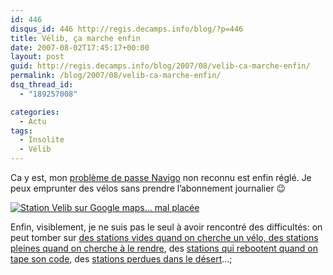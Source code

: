 ```yaml
---
id: 446
disqus_id: 446 http://regis.decamps.info/blog/?p=446
title: Vélib, ça marche enfin
date: 2007-08-02T17:45:17+00:00
layout: post
guid: http://regis.decamps.info/blog/2007/08/velib-ca-marche-enfin/
permalink: /blog/2007/08/velib-ca-marche-enfin/
dsq_thread_id:
  - "189257008"

categories:
  - Actu
tags:
  - Insolite
  - Vélib
---
```

Ca y est, mon [problème de passe Navigo](http://regis.decamps.info/blog/2007/07/velib-un-lancement-a-la-francaise/) non reconnu est enfin réglé. Je peux emprunter des vélos sans prendre l’abonnement journalier 😉

[<img src='/blog/wp-content/uploads/2007/08/capture_velib_desert.thumbnail.png' alt='Station Velib sur Google maps… mal placée' class="alignleft" />](/blog/wp-content/uploads/2007/08/capture_velib_desert.png "Station Velib sur Google maps… mal placée")

Enfin, visiblement, je ne suis pas le seul à avoir rencontré des difficultés: on peut tomber sur [des stations vides quand on cherche un vélo, des stations pleines quand on cherche à le rendre](http://www.ghusse.com/actu/velib-probleme_300/), des [stations qui rebootent quand on tape son code](http://morgat.blogspot.com/2007/07/velib-deja-frappe-par-le-bug-1.html), des <a alt="Station Vélib perdue dans le désert africain" href="http://www.velib.paris.fr/les_stations/trouver_une_station/(id)/19038">stations perdues dans le désert</a>…;
